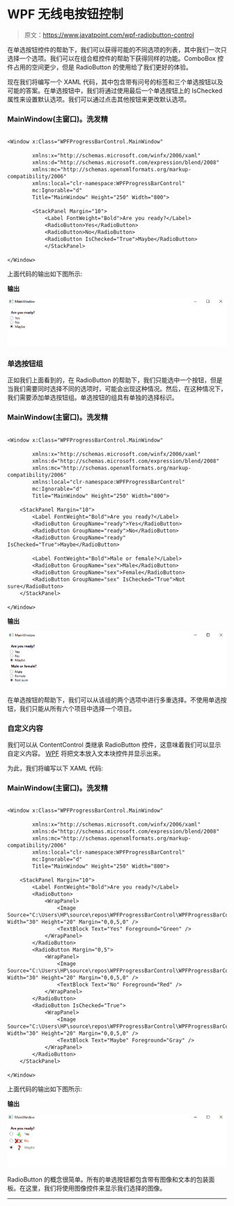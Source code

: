 # WPF 无线电按钮控制

> 原文：<https://www.javatpoint.com/wpf-radiobutton-control>

在单选按钮控件的帮助下，我们可以获得可能的不同选项的列表，其中我们一次只选择一个选项。我们可以在组合框控件的帮助下获得同样的功能。ComboBox 控件占用的空间更少，但是 RadioButton 的使用给了我们更好的体验。

现在我们将编写一个 XAML 代码，其中包含带有问号的标签和三个单选按钮以及可能的答案。在单选按钮中，我们将通过使用最后一个单选按钮上的 IsChecked 属性来设置默认选项。我们可以通过点击其他按钮来更改默认选项。

### MainWindow(主窗口)。洗发精

```

<Window x:Class="WPFProgressBarControl.MainWindow"

        xmlns:x="http://schemas.microsoft.com/winfx/2006/xaml"
        xmlns:d="http://schemas.microsoft.com/expression/blend/2008"
        xmlns:mc="http://schemas.openxmlformats.org/markup-compatibility/2006"
        xmlns:local="clr-namespace:WPFProgressBarControl"
        mc:Ignorable="d"
        Title="MainWindow" Height="250" Width="800">

        <StackPanel Margin="10">
            <Label FontWeight="Bold">Are you ready?</Label>
            <RadioButton>Yes</RadioButton>
            <RadioButton>No</RadioButton>
            <RadioButton IsChecked="True">Maybe</RadioButton>
            </StackPanel>

</Window>

```

上面代码的输出如下图所示:

**输出**

![WPF RadioButton Control](img/7efbae549af6c576b5a6166b9a70ab3b.png)

### 单选按钮组

正如我们上面看到的，在 RadioButton 的帮助下，我们只能选中一个按钮，但是当我们需要同时选择不同的选项时，可能会出现这种情况。然后，在这种情况下，我们需要添加单选按钮组。单选按钮的组具有单独的选择标识。

### MainWindow(主窗口)。洗发精

```

<Window x:Class="WPFProgressBarControl.MainWindow"

        xmlns:x="http://schemas.microsoft.com/winfx/2006/xaml"
        xmlns:d="http://schemas.microsoft.com/expression/blend/2008"
        xmlns:mc="http://schemas.openxmlformats.org/markup-compatibility/2006"
        xmlns:local="clr-namespace:WPFProgressBarControl"
        mc:Ignorable="d"
        Title="MainWindow" Height="250" Width="800">

    <StackPanel Margin="10">
        <Label FontWeight="Bold">Are you ready?</Label>
        <RadioButton GroupName="ready">Yes</RadioButton>
        <RadioButton GroupName="ready">No</RadioButton>
        <RadioButton GroupName="ready" IsChecked="True">Maybe</RadioButton>

        <Label FontWeight="Bold">Male or female?</Label>
        <RadioButton GroupName="sex">Male</RadioButton>
        <RadioButton GroupName="sex">Female</RadioButton>
        <RadioButton GroupName="sex" IsChecked="True">Not sure</RadioButton>
    </StackPanel>

</Window>

```

**输出**

![WPF RadioButton Control](img/8cbccd6d4ae5c574e9ff805073ca546c.png)

在单选按钮的帮助下，我们可以从该组的两个选项中进行多重选择。不使用单选按钮，我们只能从所有六个项目中选择一个项目。

### 自定义内容

我们可以从 ContentControl 类继承 RadioButton 控件，这意味着我们可以显示自定义内容。 [WPF](https://www.javatpoint.com/wpf) 将把文本放入文本块控件并显示出来。

为此，我们将编写以下 XAML 代码:

### MainWindow(主窗口)。洗发精

```

<Window x:Class="WPFProgressBarControl.MainWindow"

        xmlns:x="http://schemas.microsoft.com/winfx/2006/xaml"
        xmlns:d="http://schemas.microsoft.com/expression/blend/2008"
        xmlns:mc="http://schemas.openxmlformats.org/markup-compatibility/2006"
        xmlns:local="clr-namespace:WPFProgressBarControl"
        mc:Ignorable="d"
        Title="MainWindow" Height="250" Width="800">

    <StackPanel Margin="10">
        <Label FontWeight="Bold">Are you ready?</Label>
        <RadioButton>
            <WrapPanel>
                <Image Source="C:\Users\HP\source\repos\WPFProgressBarControl\WPFProgressBarControl\images\Correct.jpg" Width="30" Height="20" Margin="0,0,5,0" />
                <TextBlock Text="Yes" Foreground="Green" />
            </WrapPanel>
        </RadioButton>
        <RadioButton Margin="0,5">
            <WrapPanel>
                <Image Source="C:\Users\HP\source\repos\WPFProgressBarControl\WPFProgressBarControl\images\Wrong.jpg"  Width="30" Height="20" Margin="0,0,5,0" />
                <TextBlock Text="No" Foreground="Red" />
            </WrapPanel>
        </RadioButton>
        <RadioButton IsChecked="True">
            <WrapPanel>
                <Image Source="C:\Users\HP\source\repos\WPFProgressBarControl\WPFProgressBarControl\images\QuestionMark.jpg"  Width="30" Height="20" Margin="0,0,5,0" />
                <TextBlock Text="Maybe" Foreground="Gray" />
            </WrapPanel>
        </RadioButton>
    </StackPanel>

</Window>

```

上面代码的输出如下图所示:

**输出**

![WPF RadioButton Control](img/539d11bdf35e3431446e3a259b9e8654.png)

RadioButton 的概念很简单。所有的单选按钮都包含带有图像和文本的包装面板。在这里，我们将使用图像控件来显示我们选择的图像。

* * *